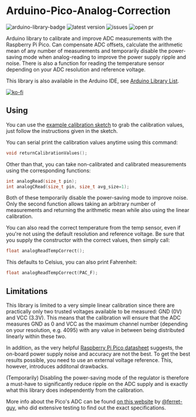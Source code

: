 # Arduino-Pico-Analog-Correction

![arduino-library-badge](https://www.ardu-badge.com/badge/PicoAnalogCorrection.svg?) ![latest version](https://img.shields.io/github/release/NuclearPhoenixx/Arduino-Pico-Analog-Correction.svg?) ![issues](https://img.shields.io/github/issues/NuclearPhoenixx/Arduino-Pico-Analog-Correction.svg?) ![open pr](https://img.shields.io/github/issues-pr-raw/NuclearPhoenixx/Arduino-Pico-Analog-Correction.svg?)

Arduino library to calibrate and improve ADC measurements with the Raspberry Pi Pico. Can compensate ADC offsets, calculate the arithmetic mean of any number of measurements and temporarily disable the power-saving mode when analog-reading to improve the power supply ripple and noise.
There is also a function for reading the temperature sensor depending on your ADC resolution and reference voltage.

This library is also available in the Arduino IDE, see [Arduino Library List](https://www.arduinolibraries.info/libraries/pico-analog-correction).

[![ko-fi](https://ko-fi.com/img/githubbutton_sm.svg)](https://ko-fi.com/J3J61GLR3G)

## Using

You can use the [example calibration sketch](examples/SimpleCalibration) to grab the calibration values, just follow the instructions given in the sketch.

You can serial print the calibration values anytime using this command:

```cpp
void returnCalibrationValues();
```

Other than that, you can take non-calibrated and calibrated measurements using the corresponding functions:

```cpp
int analogRead(size_t pin);
int analogCRead(size_t pin, size_t avg_size=1);
```

Both of these temporarily disable the power-saving mode to improve noise. Only the second function allows taking an arbitrary number of measurements and returning the arithmetic mean while also using the linear calibration.

You can also read the correct temperature from the temp sensor, even if you're not using the default resolution and reference voltage. Be sure that you supply the constructor with the correct values, then simply call:

```cpp
float analogReadTempCorrect();
```

This defaults to Celsius, you can also print Fahrenheit:

```cpp
float analogReadTempCorrect(PAC_F);
```

## Limitations

This library is limited to a very simple linear calibration since there are practically only two trusted voltages available to be measured: GND (0V) and VCC (3.3V). This means that the calibration will ensure that the ADC measures GND as 0 and VCC as the maximum channel number (depending on your resolution, e.g. 4095) with any value in between being distributed linearly within these two.

In addition, as the very helpful [Raspberry Pi Pico datasheet](https://datasheets.raspberrypi.com/pico/pico-datasheet.pdf) suggests, the on-board power supply noise and accuracy are not the best. To get the best results possible, you need to use an external voltage reference. This, however, introduces additonal drawbacks.

(Temporarily) Disabling the power-saving mode of the regulator is therefore a must-have to significantly reduce ripple on the ADC supply and is exactly what this library does independently from the calibration.

More info about the Pico's ADC can be found [on this website](https://pico-adc.markomo.me/) by [@ferret-guy](https://github.com/ferret-guy), who did extensive testing to find out the exact specifications.
